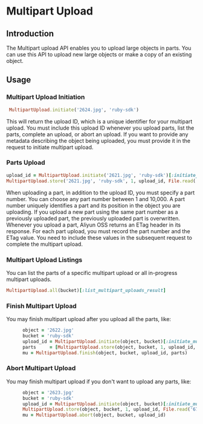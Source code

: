 # Multipart Upload


## Introduction

The Multipart upload API enables you to upload large objects in parts. You can use this API to upload new large objects or make a copy of an existing object.

## Usage


### Multipart Upload Initiation

```ruby
 MultipartUpload.initiate('2624.jpg', 'ruby-sdk')
```

This will return the upload ID, which is a unique identifier for your multipart upload.
You must include this upload ID whenever you upload parts, list the parts, complete an upload, or abort an upload. 
If you want to provide any metadata describing the object being uploaded, you must provide it in the request to initiate multipart upload.


### Parts Upload

```ruby
upload_id = MultipartUpload.initiate('2621.jpg', 'ruby-sdk')[:initiate_multipart_upload_result][:upload_id]
MultipartUpload.store('2621.jpg', 'ruby-sdk', 1, upload_id, File.read('6764.jpg'))
```

When uploading a part, in addition to the upload ID, you must specify a part number. 
You can choose any part number between 1 and 10,000. A part number uniquely identifies a part and 
its position in the object you are uploading. If you upload a new part using the same part number as a previously 
uploaded part, the previously uploaded part is overwritten.
Whenever you upload a part, Aliyun OSS returns an ETag header in its response. 
For each part upload, you must record the part number and the ETag value. 
You need to include these values in the subsequent request to complete the multipart upload.


### Multipart Upload Listings

You can list the parts of a specific multipart upload or all in-progress multipart uploads. 

```ruby
MultipartUpload.all(bucket)[:list_multipart_uploads_result]
```


### Finish Multipart Upload 

You may finish multipart upload after you upload all the parts, like: 

```ruby
      object = '2622.jpg'
      bucket = 'ruby-sdk'
      upload_id = MultipartUpload.initiate(object, bucket)[:initiate_multipart_upload_result][:upload_id]
      parts     = [MultipartUpload.store(object, bucket, 1, upload_id, File.read('6764.jpg'))]
      mu = MultipartUpload.finish(object, bucket, upload_id, parts)
```

### Abort Multipart Upload 

You may finish multipart upload if you don't want to upload any parts, like: 

```ruby
      object = '2623.jpg'
      bucket = 'ruby-sdk'
      upload_id = MultipartUpload.initiate(object, bucket)[:initiate_multipart_upload_result][:upload_id]
      MultipartUpload.store(object, bucket, 1, upload_id, File.read('6764.jpg'))
      mu = MultipartUpload.abort(object, bucket, upload_id)
```


